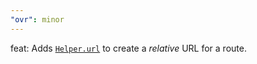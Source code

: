 ```yaml
---
"ovr": minor
---
```


feat: Adds [`Helper.url`](http://ovr.robino.dev/04-helpers#relative-url) to create a _relative_ URL for a route.
